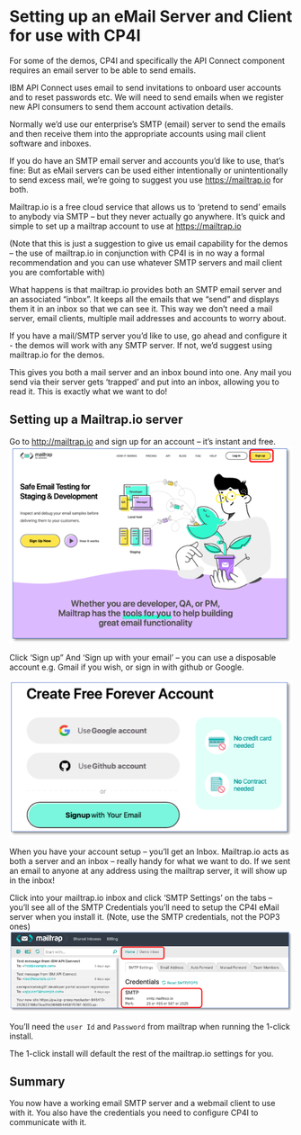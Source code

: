 # Setting up an eMail Server and Client for use with CP4I
For some of the demos, CP4I and specifically the API Connect component requires an email server to be able to send emails.

IBM API Connect uses email to send invitations to onboard user accounts and to reset passwords etc. We will need to send emails when we register new API consumers to send them account activation details.

Normally we’d use our enterprise’s SMTP (email) server to send the emails and then receive them into the appropriate accounts using mail client software and inboxes.

If you do have an SMTP email server and accounts you’d like to use, that’s fine: But as eMail servers can be used either intentionally or unintentionally to send excess mail, we’re going to suggest you use https://mailtrap.io for both.

Mailtrap.io is a free cloud service that allows us to ‘pretend to send’ emails to anybody via SMTP  – but they never actually go anywhere. It’s quick and simple to set up a mailtrap account to use at https://mailtrap.io

(Note that this is just a suggestion to give us email capability for the demos – the use of mailtrap.io in conjunction with CP4I is in no way a formal recommendation and you can use whatever SMTP servers and mail client you are comfortable with)

What happens is that mailtrap.io provides both an SMTP email server and an associated “inbox”. It keeps all the emails that we “send” and displays them it in an inbox so that we can see it. This way we don’t need a mail server, email clients, multiple mail addresses and accounts to worry about.

If you have a mail/SMTP server you’d like to use, go ahead and configure it - the demos will work with any SMTP server. If not, we’d suggest using mailtrap.io for the demos.

This gives you both a mail server and an inbox bound into one. Any mail you send via their server gets ‘trapped’ and put into an inbox, allowing you to read it. This is exactly what we want to do!

## Setting up a Mailtrap.io server
Go to http://mailtrap.io
and sign up for an account – it’s instant and free.
![Mailtrap Signup Screen](images/MailTrapLoginScreen.png)

Click ‘Sign up”
And ‘Sign up with your email’ – you can use a disposable account e.g. Gmail if you wish, or sign in with github or Google.

![Mailtrap Free Forever Account Screen](images/MailTrapFreeForeverAccount.png)

When you have your account setup – you’ll get an Inbox. Mailtrap.io acts as both a server and an inbox – really handy for what we want to do. If we sent an email to anyone at any address using the mailtrap server, it will show up in the inbox!

Click into your mailtrap.io inbox and click ‘SMTP Settings’ on the tabs – you’ll see all of the SMTP Credentials you’ll need to setup the CP4I eMail server when you install it.
(Note, use the SMTP credentials, not the POP3 ones)
![Mailtrap SMTP Credentials Screen](images/MailtrapSMTPCredentials.png)

You’ll need the `user Id` and `Password` from mailtrap when running the 1-click install.

The 1-click install will default the rest of the mailtrap.io settings for you.

## Summary
You now have a working email SMTP server and a webmail client to use with it. You also have the credentials you need to configure CP4I to communicate with it.
